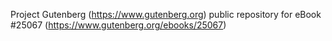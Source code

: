Project Gutenberg (https://www.gutenberg.org) public repository for eBook #25067 (https://www.gutenberg.org/ebooks/25067)
